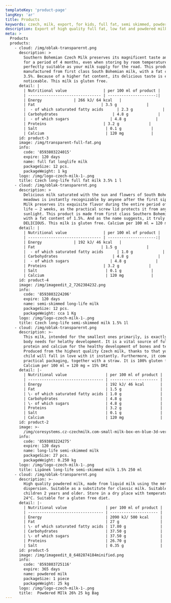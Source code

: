 ```yaml
---
templateKey: 'product-page'
langKey: 'ar'
title: Products
keywords: czech, milk, export, for kids, full fat, semi skimmed, powdered, wholesale
description: Export of high quality full fat, low fat and powdered milk from the Czech Republic. High quality South Bohemian produce. Manufactured in the EU.
meta: >
  Products
  products:
    - cloud: /img/oblak-transparernt.png
      description: >
        Southern Bohemian Czech Milk preserves its magnificent taste and quality
        for a period of 4 months, even when storing by room temperature –
        perfectly suitable as your milk supply for the road. This product is
        manufactured from first class South Bohemian milk, with a fat contant of
        3.5%. Because of a higher fat content, its delicious taste is even more
        noticeable. This milk is gluten free.
      detail: |
        | Nutritional value                | per 100 ml of product |
        | -------------------------------- | ---------------------:|
        | Energy              | 266 kJ/ 64 kcal   |
        | Fat                             | 3.5 g             |
        |  - of which saturated fatty acids      | 2.3 g             |
        | Carbohydrates                        | 4.8 g             |
        |  - of which sugars                  | 4.8 g             |
        | Proteins                         | 3.2 g             |
        | Salt                              | 0.1 g             |
        | Calcium                           | 120 mg            |
      id: product-3
      image: /img/transparent-full-fat.png
      info:
        code: '8593803224015'
        expire: 120 days
        name: full fat longlife milk
        packageSize: 12 pcs.
        packageWeight: 1 kg
      logo: /img/logo-czech-milk-1-.png
      title: Czech long-life full fat milk 3.5% 1 l
    - cloud: /img/oblak-transparernt.png
      description: >
        Delicious milk saturated with the sun and flowers of South Bohemian
        meadows is instantly recognizable by anyone after the first sip. Czech
        Milk preserves its exquisite flavor during the entire period of its shelf
        life – 2 weeks, as the practical screw lid protects it from any direct
        sunlight. This product is made from first class Southern Bohemian milk
        with a fat content of 1.5%. And as the name suggests, it truly is
        DELICIOUS. This milk is gluten free. Calcium per 100 ml = 120 mg = 15% DRI
      detail: |
        | Nutritional value                | per 100 ml of product |
        | -------------------------------- | ---------------------:|
        | Energy              | 192 kJ/ 46 kcal   |
        | Fat                             | 1.5 g             |
        |  - of which saturated fatty acids      | 1.0 g             |
        | Carbohydrates                        | 4.8 g             |
        |  - of which sugars                  | 4.8 g             |
        | Proteins                         | 3.2 g             |
        | Salt                              | 0.1 g             |
        | Calcium                           | 120 mg            |
      id: product-4
      image: /img/imageedit_2_7262384232.png
      info:
        code: '8593803224206'
        expire: 120 days
        name: semi-skimmed long-life milk
        packageSize: 12 pcs.
        packageWeight: cca 1 Kg
      logo: /img/logo-czech-milk-1-.png
      title: Czech long-life semi-skimmed milk 1.5% 1l
    - cloud: /img/oblak-transparernt.png
      description: >-
        This milk, intended for the smallest ones primarily, is exactly what the
        body needs for helathy development. It is a vital source of full-fledged
        protein and calcium for the healthy development of bones and teeth.
        Produced from the highest quality Czech milk, thanks to that you and your
        child will fall in love with it instantly. Furthermore, it comes in a
        practical packaging, together with a straw. It is 100% gluten free.
        Calcium per 100 ml = 120 mg = 15% DRI
      detail: |-
        | Nutritional value                 | per 100 ml of product |
        | --------------------------------- | --------------------- |
        | Energy                            | 192 kJ/ 46 kcal       |
        | Fat                               | 1.5 g                 |
        | \- of which saturated fatty acids | 1.0 g                 |
        | Carbohydrates                     | 4.8 g                 |
        | \- of which sugars                | 4.8 g                 |
        | Proteins                          | 3.2 g                 |
        | Salt                              | 0.1 g                 |
        | Calcium                           | 120 mg                |
      id: product-2
      image: >-
        /img/coresystems.cz-czechmilk.com-small-milk-box-en-blue-3d-ver.1.0-1-1-.png
      info:
        code: '8593803224275'
        expire: 120 days
        name: long-life semi-skimmed milk
        packageSize: 27 pcs.
        packageWeight: 0.250 kg
      logo: /img/logo-czech-milk-1-.png
      title: Lipánek long-life semi-skimmed milk 1.5% 250 ml
    - cloud: /img/oblak-transparernt.png
      description: >-
        High quality powdered milk, made from liquid milk using the method of
        dispersion. Suitable as a substitute for classic milk. Suitable for
        children 2 years and older. Store in a dry place with temperatures up to
        24°C. Suitable for a gluten free diet.
      detail: |-
        | Nutritional value                 | per 100 ml of product |
        | --------------------------------- | --------------------- |
        | Energy                            | 2090 kJ/ 500 kcal     |
        | Fat                               | 27 g                  |
        | \- of which saturated fatty acids | 17.80 g               |
        | Carbohydrates                     | 37.50 g               |
        | \- of which sugars                | 37.50 g               |
        | Proteins                          | 26.70 g               |
        | Salt                              | 0.35 g                |
      id: product-5
      image: /img/imageedit_8_6482874184minified.png
      info:
        code: '8593803725116'
        expire: 365 days
        name: powdered milk
        packageSize: 1 piece
        packageWeight: 25 kg
      logo: /img/logo-czech-milk-1-.png
      title:  Powdered MIlk 26% 25 kg Bag
---
```

